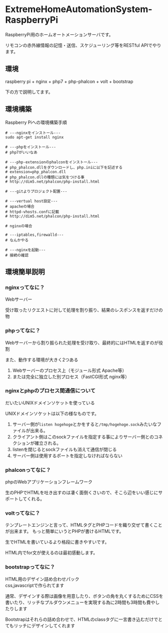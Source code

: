 # ExtremeHomeAutomationSystem-RaspberryPi

RaspberryPi用のホームオートメーションサーバです。

リモコンの赤外線情報の記憶・送信、スケジューリング等をRESTful APIでやります。

## 環境
raspberry pi + nginx + php7 + php-phalcon + volt + bootstrap

下の方で説明してます。

## 環境構築

Raspberry Piへの環境構築手順

```
# ---nginxをインストール---
sudo apt-get install nginx

# ---phpをインストール---
# php7がいいなあ

# ---php-extensionのphalconをインストール---
# php_phalcon.dllをダウンロードし、php.iniに以下を記述する
# extension=php_phalcon.dll
# php_phalcon.dllの種類には気をつける事
# http://dim5.net/phalcon/php-install.html

# ---gitよりプロジェクト配置---

# ---vertual host設定---
# apacheの場合
# httpd-vhosts.confに記載
# http://dim5.net/phalcon/php-install.html

# nginxの場合

# ---iptables,firewalld---
# なんかやる

# ---nginxを起動---
# 接続の確認

```

## 環境簡単説明

### nginxってなに？
Webサーバー

受け取ったリクエストに対して処理を割り振り、結果のレスポンスを返すだけの物

### phpってなに？
Webサーバーから割り振られた処理を受け取り、最終的にはHTMLを返すのが役割

また、動作する環境が大きく2つある

1. Webサーバーのプロセス上（モジュール形式 Apache等）
2. または完全に独立した別プロセス（FastCGI形式 nginx等）

### nginxとphpのプロセス間通信について
だいたいUNIXドメインソケットを使っている

UNIXドメインソケットは以下の様なものです。

1. サーバー側が`listen hogehoge`とかをすると`/tmp/hogehoge.sock`みたいなファイルが出来る。
2. クライアント側はこのsockファイルを指定する事によりサーバー側とのコネクションが確立される。
3. listenを閉じるとsockファイルも消えて通信が閉じる
4. サーバー側は使用するポートを指定しなければならない

### phalconってなに？
phpのWebアプリケーションフレームワーク

生のPHPでHTMLを吐き出すのは凄く面倒くさいので、そこら辺をいい感じにサポートしてくれる。

### voltってなに？
テンプレートエンジンと言って、HTMLタグとPHPコードを織り交ぜて書くことが出来ます。
もっと簡単にいうとPHPが書けるHTMLです。

生でHTMLを書いているより格段に書きやすいです。

HTML内でfor文が使えるのは最初感動します。

### bootstrapってなに？
HTML用のデザイン詰め合わせパック  
css,javascriptで作られてます

通常、デザインする際は画像を用意したり、ボタンの角を丸くするためにCSSを書いたり、リッチなプルダウンメニューを実現する為に2時間も3時間も費やしたりします

Bootstrapはそれらの詰め合わせで、HTMLのclassタグに一言書き込むだけでとてもリッチにデザインしてくれます
